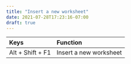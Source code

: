 ```yaml
---
title: "Insert a new worksheet"
date: 2021-07-28T17:23:16-07:00
draft: true
---
```


| Keys                       | Function                                               |
|:---------------------------|:-------------------------------------------------------| 
| Alt + Shift + F1           | Insert a new worksheet                                 |  